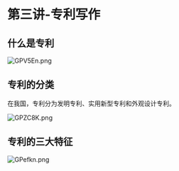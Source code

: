 # 第三讲-专利写作
## 什么是专利
![GPV5En.png](https://s1.ax1x.com/2020/03/27/GPV5En.png)
## 专利的分类
在我国，专利分为发明专利、实用新型专利和外观设计专利。

![GPZC8K.png](https://s1.ax1x.com/2020/03/27/GPZC8K.png)
## 专利的三大特征
![GPefkn.png](https://s1.ax1x.com/2020/03/27/GPefkn.png)
